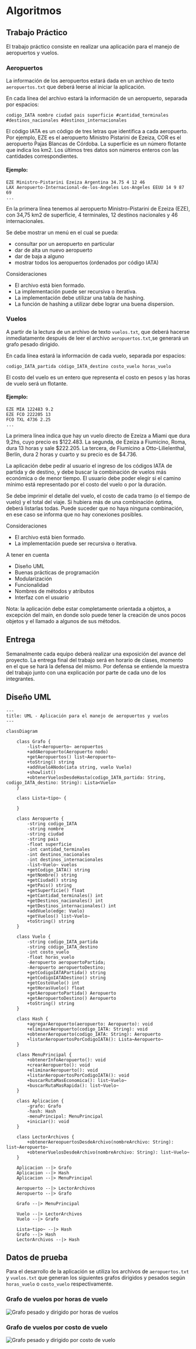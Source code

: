 # Algoritmos

## Trabajo Práctico

El trabajo práctico consiste en realizar una aplicación para el manejo de aeropuertos y
vuelos.

### Aeropuertos

La información de los aeropuertos estará dada en un archivo de texto `aeropuertos.txt` que
deberá leerse al iniciar la aplicación.

En cada línea del archivo estará la información de un aeropuerto, separada por espacios:

```
codigo_IATA nombre ciudad pais superficie #cantidad_terminales #destinos_nacionales #destinos_internacionales
```

El código IATA es un código de tres letras que identifica a cada aeropuerto. Por ejemplo, EZE es el aeropuerto Ministro
Pistarini de Ezeiza, COR es el aeropuerto Pajas Blancas de Córdoba. La superficie es un número flotante que indica los
km2. Los últimos tres datos son números enteros con las cantidades correspondientes.

#### Ejemplo:

```
EZE Ministro-Pistarini Ezeiza Argentina 34.75 4 12 46
LAX Aeropuerto-Internacional-de-los-Angeles Los-Angeles EEUU 14 9 87 69
...
```

En la primera línea tenemos al aeropuerto Ministro-Pistarini de Ezeiza (EZE), con 34,75 km2 de superficie, 4 terminales,
12 destinos nacionales y 46 internacionales.

Se debe mostrar un menú en el cual se pueda:

- consultar por un aeropuerto en particular
- dar de alta un nuevo aeropuerto
- dar de baja a alguno
- mostrar todos los aeropuertos (ordenados por código IATA)

Consideraciones

- El archivo está bien formado.
- La implementación puede ser recursiva o iterativa.
- La implementación debe utilizar una tabla de hashing.
- La función de hashing a utilizar debe lograr una buena dispersion.

### Vuelos

A partir de la lectura de un archivo de texto `vuelos.txt`, que deberá hacerse inmediatamente después de leer el
archivo `aeropuertos.txt`,se generará un grafo pesado dirigido.

En cada línea estará la información de cada vuelo, separada por espacios:

```
codigo_IATA_partida código_IATA_destino costo_vuelo horas_vuelo
```

El costo del vuelo es un entero que representa el costo en pesos y las horas de vuelo será un flotante.

#### Ejemplo:

```
EZE MIA 122483 9.2
EZE FCO 222205 13
FCO TXL 4736 2.25
...
```

La primera línea indica que hay un vuelo directo de Ezeiza a Miami que dura 9,2hs, cuyo precio es $122.483. La segunda,
de Ezeiza a Fiumicino, Roma, dura 13 horas y sale $222.205. La tercera, de Fiumicino a Otto-Lilielenthal, Berlín, dura 2
horas y cuarto y su precio es de $4.736.

La aplicación debe pedir al usuario el ingreso de los códigos IATA de partida y de destino, y debe buscar la combinación
de vuelos más económica o de menor tiempo. El usuario debe poder elegir si el camino mínimo está representado por el
costo del vuelo o por la duración.

Se debe imprimir el detalle del vuelo, el costo de cada tramo (o el tiempo de vuelo) y el total del viaje. Si hubiera
más de una combinación óptima, deberá listarlas todas. Puede suceder que no haya ninguna combinación, en ese caso se
informa que no hay conexiones posibles.

Consideraciones

- El archivo está bien formado.
- La implementación puede ser recursiva o iterativa.

A tener en cuenta

- Diseño UML
- Buenas prácticas de programación
- Modularización
- Funcionalidad
- Nombres de métodos y atributos
- Interfaz con el usuario

Nota: la aplicación debe estar completamente orientada a objetos, a excepción del main, en
donde solo puede tener la creación de unos pocos objetos y el llamado a algunos de sus
métodos.

## Entrega

Semanalmente cada equipo deberá realizar una exposición del avance del proyecto.
La entrega final del trabajo será en horario de clases, momento en el que se hará la defensa del mismo. Por defensa se
entiende la muestra del trabajo junto con una explicación por parte de cada uno de los integrantes.

## Diseño UML

```mermaid
---
title: UML - Aplicación para el manejo de aeropuertos y vuelos
---

classDiagram

    class Grafo {
        -list~Aeropuerto~ aeropuertos
        +addAeropuerto(Aeropuerto nodo)
        +getAeropuertos() list~Aeropuerto~
        +toString() string 
        +addVueloANodo(iata string, vuelo Vuelo)
        +showlist()
        +obtenerVuelosDesdeHasta(codigo_IATA_partida: String, codigo_IATA_destino: String): Lista<Vuelo>
    }
    
    class Lista~tipo~ {

    }

    class Aeropuerto {
        -string codigo_IATA 
        -string nombre 
        -string ciudad 
        -string pais 
        -float superficie 
        -int cantidad_terminales 
        -int destinos_nacionales 
        -int destinos_internacionales
        -list~Vuelo~ vuelos
        +getCodigo_IATA() string
        +getNombre() string
        +getCiudad() string
        +getPais() string
        +getSuperficie() float
        +getCantidad_terminales() int
        +getDestinos_nacionales() int
        +getDestinos_internacionales() int
        +addVuelo(edge: Vuelo)
        +getVuelos() list~Vuelo~
        +toString() string
    }

    class Vuelo {
        -string codigo_IATA_partida 
        -string código_IATA_destino 
        -int costo_vuelo 
        -float horas_vuelo
        -Aeropuerto aeropuertoPartida;
        -Aeropuerto aeropuertoDestino;
        +getCodigoIATAPartida() string 
        +getCodigoIATADestino() string 
        +getCostoVuelo() int 
        +getHorasVuelo() float
        +getAeropuertoPartida() Aeropuerto
        +getAeropuertoDestino() Aeropuerto
        +toString() string
    }
    
    class Hash {
        +agregarAeropuerto(aeropuerto: Aeropuerto): void
        +eliminarAeropuerto(codigo_IATA: String): void
        +obtenerAeropuerto(codigo_IATA: String): Aeropuerto
        +listarAeropuertosPorCodigoIATA(): Lista~Aeropuerto~
    }

    class MenuPrincipal {
        +obtenerInfoAeropuerto(): void
        +crearAeropuerto(): void
        +eliminarAeropuerto(): void
        +listarAeropuertosPorCodigoIATA(): void
        +buscarRutaMasEconomica(): list~Vuelo~
        +buscarRutaMasRapida(): list~Vuelo~
    }
    
    class Aplicacion {
        -grafo: Grafo
        -hash: Hash
        -menuPrincipal: MenuPrincipal
        +iniciar(): void
    }
    
    class LectorArchivos {
        +obtenerAereopuertosDesdeArchivo(nombreArchivo: String): list~Aeropuerto~
        +obtenerVuelosDesdeArchivo(nombreArchivo: String): list~Vuelo~
    }

    Aplicacion --|> Grafo
    Aplicacion --|> Hash
    Aplicacion --|> MenuPrincipal
		
    Aeropuerto --|> LectorArchivos
    Aeropuerto --|> Grafo
    
    Grafo --|> MenuPrincipal
    
    Vuelo --|> LectorArchivos
    Vuelo --|> Grafo

    Lista~tipo~ --|> Hash
    Grafo --|> Hash
    LectorArchivos --|> Hash
```
## Datos de prueba
Para el desarrollo de la aplicación se utiliza los archivos de `aeropuertos.txt` y `vuelos.txt` que generan los siguientes grafos dirigidos y pesados según `horas_vuelo` o `costo_vuelo` respectivamente.

### Grafo de vuelos por horas de vuelo
![Grafo pesado y dirigido por horas de vuelos](graph-vuelos-tiempo.png?raw=true "Grafo de vuelos por horas de vuelo")

### Grafo de vuelos por costo de vuelo
![Grafo pesado y dirigido por costo de vuelo](graph-vuelos-costo.png?raw=true "Grafo de vuelos por costo de vuelo")
